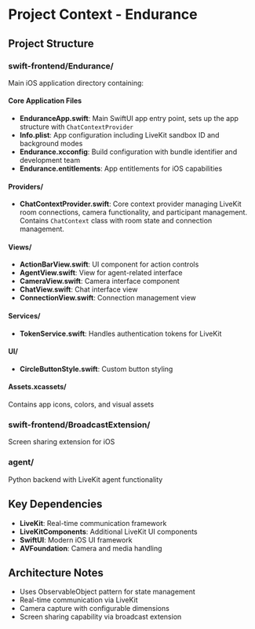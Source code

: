 # Project Context - Endurance

## Project Structure

### swift-frontend/Endurance/
Main iOS application directory containing:

#### Core Application Files
- **EnduranceApp.swift**: Main SwiftUI app entry point, sets up the app structure with `ChatContextProvider`
- **Info.plist**: App configuration including LiveKit sandbox ID and background modes
- **Endurance.xcconfig**: Build configuration with bundle identifier and development team
- **Endurance.entitlements**: App entitlements for iOS capabilities

#### Providers/
- **ChatContextProvider.swift**: Core context provider managing LiveKit room connections, camera functionality, and participant management. Contains `ChatContext` class with room state and connection management.

#### Views/
- **ActionBarView.swift**: UI component for action controls
- **AgentView.swift**: View for agent-related interface
- **CameraView.swift**: Camera interface component
- **ChatView.swift**: Chat interface view
- **ConnectionView.swift**: Connection management view

#### Services/
- **TokenService.swift**: Handles authentication tokens for LiveKit

#### UI/
- **CircleButtonStyle.swift**: Custom button styling

#### Assets.xcassets/
Contains app icons, colors, and visual assets

### swift-frontend/BroadcastExtension/
Screen sharing extension for iOS

### agent/
Python backend with LiveKit agent functionality

## Key Dependencies
- **LiveKit**: Real-time communication framework
- **LiveKitComponents**: Additional LiveKit UI components
- **SwiftUI**: Modern iOS UI framework
- **AVFoundation**: Camera and media handling

## Architecture Notes
- Uses ObservableObject pattern for state management
- Real-time communication via LiveKit
- Camera capture with configurable dimensions
- Screen sharing capability via broadcast extension 